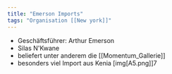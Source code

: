```yaml
---
title: "Emerson Imports"
tags: "Organisation [[New york]]"
---
```

* Geschäftsführer: Arthur Emerson
* Silas N'Kwane
* beliefert unter anderem die [[Momentum_Gallerie]]
* besonders viel Import aus Kenia
[img[A5.png]]7
